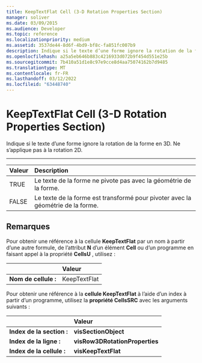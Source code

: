 ```yaml
---
title: KeepTextFlat Cell (3-D Rotation Properties Section)
manager: soliver
ms.date: 03/09/2015
ms.audience: Developer
ms.topic: reference
ms.localizationpriority: medium
ms.assetid: 3537de44-8d6f-4bd9-bf8c-fa851fc007b9
description: Indique si le texte d’une forme ignore la rotation de la forme en 3D. Ne s’applique pas à la rotation 2D.
ms.openlocfilehash: a25a5eb646b883c4216933d072b9f454d551e25b
ms.sourcegitcommit: 7b410a51d1e8c97e9cce8d4aa75074162b7d9485
ms.translationtype: MT
ms.contentlocale: fr-FR
ms.lasthandoff: 03/12/2022
ms.locfileid: "63448740"
---
```

# <a name="keeptextflat-cell-3-d-rotation-properties-section"></a>KeepTextFlat Cell (3-D Rotation Properties Section)

Indique si le texte d’une forme ignore la rotation de la forme en 3D. Ne s’applique pas à la rotation 2D. 
  
****

|**Valeur**|**Description**|
|:-----|:-----|
|TRUE  <br/> |Le texte de la forme ne pivote pas avec la géométrie de la forme. |
|FALSE  <br/> |Le texte de la forme est transformé pour pivoter avec la géométrie de la forme. |
   
## <a name="remarks"></a>Remarques

Pour obtenir une référence à la cellule **KeepTextFlat** par un nom à partir d’une autre formule, de l’attribut **N** d’un élément **Cell** ou d’un programme en faisant appel à la propriété **CellsU** , utilisez : 
  
||Valeur |
|:-----|:-----|
|**Nom de cellule :**  <br/> |KeepTextFlat  <br/> |
   
Pour obtenir une référence à la **cellule KeepTextFlat** à l’aide d’un index à partir d’un programme, utilisez la **propriété CellsSRC** avec les arguments suivants : 
  
||Valeur |
|:-----|:-----|
|**Index de la section :**  <br/> |**visSectionObject** <br/> |
|**Index de la ligne :**  <br/> |**visRow3DRotationProperties** <br/> |
|**Index de la cellule :**  <br/> |**visKeepTextFlat** <br/> |
   

